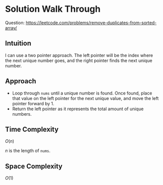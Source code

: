 # Solution Walk Through
Question: https://leetcode.com/problems/remove-duplicates-from-sorted-array/

## Intuition
I can use a two pointer approach. The left pointer will be the index where the next unique number goes, and the right pointer finds the next unique number.

## Approach
- Loop through `nums` until a unique number is found. Once found, place that value on the left pointer for the next unique value, and move the left pointer forward by 1.
- Return the left pointer as it represents the total amount of unique numbers.

## Time Complexity
$O(n)$

$n$ is the length of `nums`.

## Space Complexity
$O(1)$